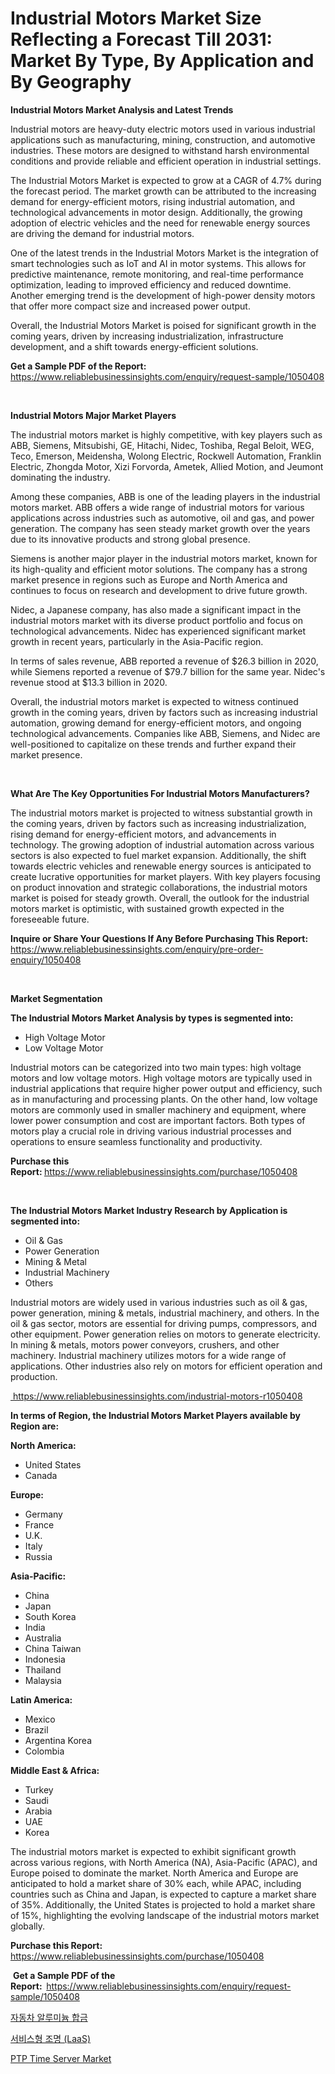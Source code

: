 <p><h1>Industrial Motors Market Size Reflecting a Forecast Till 2031: Market By Type, By Application and By Geography</h1></p><p><strong>Industrial Motors Market Analysis and Latest Trends</strong></p>
<p><p>Industrial motors are heavy-duty electric motors used in various industrial applications such as manufacturing, mining, construction, and automotive industries. These motors are designed to withstand harsh environmental conditions and provide reliable and efficient operation in industrial settings.</p><p>The Industrial Motors Market is expected to grow at a CAGR of 4.7% during the forecast period. The market growth can be attributed to the increasing demand for energy-efficient motors, rising industrial automation, and technological advancements in motor design. Additionally, the growing adoption of electric vehicles and the need for renewable energy sources are driving the demand for industrial motors.</p><p>One of the latest trends in the Industrial Motors Market is the integration of smart technologies such as IoT and AI in motor systems. This allows for predictive maintenance, remote monitoring, and real-time performance optimization, leading to improved efficiency and reduced downtime. Another emerging trend is the development of high-power density motors that offer more compact size and increased power output.</p><p>Overall, the Industrial Motors Market is poised for significant growth in the coming years, driven by increasing industrialization, infrastructure development, and a shift towards energy-efficient solutions.</p></p>
<p><strong>Get a Sample PDF of the Report:&nbsp;</strong> <a href="https://www.reliablebusinessinsights.com/enquiry/request-sample/1050408">https://www.reliablebusinessinsights.com/enquiry/request-sample/1050408</a></p>
<p>&nbsp;</p>
<p><strong>Industrial Motors Major Market Players</strong></p>
<p><p>The industrial motors market is highly competitive, with key players such as ABB, Siemens, Mitsubishi, GE, Hitachi, Nidec, Toshiba, Regal Beloit, WEG, Teco, Emerson, Meidensha, Wolong Electric, Rockwell Automation, Franklin Electric, Zhongda Motor, Xizi Forvorda, Ametek, Allied Motion, and Jeumont dominating the industry.</p><p>Among these companies, ABB is one of the leading players in the industrial motors market. ABB offers a wide range of industrial motors for various applications across industries such as automotive, oil and gas, and power generation. The company has seen steady market growth over the years due to its innovative products and strong global presence.</p><p>Siemens is another major player in the industrial motors market, known for its high-quality and efficient motor solutions. The company has a strong market presence in regions such as Europe and North America and continues to focus on research and development to drive future growth.</p><p>Nidec, a Japanese company, has also made a significant impact in the industrial motors market with its diverse product portfolio and focus on technological advancements. Nidec has experienced significant market growth in recent years, particularly in the Asia-Pacific region.</p><p>In terms of sales revenue, ABB reported a revenue of $26.3 billion in 2020, while Siemens reported a revenue of $79.7 billion for the same year. Nidec's revenue stood at $13.3 billion in 2020.</p><p>Overall, the industrial motors market is expected to witness continued growth in the coming years, driven by factors such as increasing industrial automation, growing demand for energy-efficient motors, and ongoing technological advancements. Companies like ABB, Siemens, and Nidec are well-positioned to capitalize on these trends and further expand their market presence.</p></p>
<p>&nbsp;</p>
<p><strong>What Are The Key Opportunities For Industrial Motors Manufacturers?</strong></p>
<p><p>The industrial motors market is projected to witness substantial growth in the coming years, driven by factors such as increasing industrialization, rising demand for energy-efficient motors, and advancements in technology. The growing adoption of industrial automation across various sectors is also expected to fuel market expansion. Additionally, the shift towards electric vehicles and renewable energy sources is anticipated to create lucrative opportunities for market players. With key players focusing on product innovation and strategic collaborations, the industrial motors market is poised for steady growth. Overall, the outlook for the industrial motors market is optimistic, with sustained growth expected in the foreseeable future.</p></p>
<p><strong>Inquire or Share Your Questions If Any Before Purchasing This Report:</strong> <a href="https://www.reliablebusinessinsights.com/enquiry/pre-order-enquiry/1050408">https://www.reliablebusinessinsights.com/enquiry/pre-order-enquiry/1050408</a></p>
<p>&nbsp;</p>
<p><strong>Market Segmentation</strong></p>
<p><strong>The Industrial Motors Market Analysis by types is segmented into:</strong></p>
<p><ul><li>High Voltage Motor</li><li>Low Voltage Motor</li></ul></p>
<p><p>Industrial motors can be categorized into two main types: high voltage motors and low voltage motors. High voltage motors are typically used in industrial applications that require higher power output and efficiency, such as in manufacturing and processing plants. On the other hand, low voltage motors are commonly used in smaller machinery and equipment, where lower power consumption and cost are important factors. Both types of motors play a crucial role in driving various industrial processes and operations to ensure seamless functionality and productivity.</p></p>
<p><strong>Purchase this Report:&nbsp;</strong><a href="https://www.reliablebusinessinsights.com/purchase/1050408">https://www.reliablebusinessinsights.com/purchase/1050408</a></p>
<p>&nbsp;</p>
<p><strong>The Industrial Motors Market Industry Research by Application is segmented into:</strong></p>
<p><ul><li>Oil & Gas</li><li>Power Generation</li><li>Mining & Metal</li><li>Industrial Machinery</li><li>Others</li></ul></p>
<p><p>Industrial motors are widely used in various industries such as oil & gas, power generation, mining & metals, industrial machinery, and others. In the oil & gas sector, motors are essential for driving pumps, compressors, and other equipment. Power generation relies on motors to generate electricity. In mining & metals, motors power conveyors, crushers, and other machinery. Industrial machinery utilizes motors for a wide range of applications. Other industries also rely on motors for efficient operation and production.</p></p>
<p><a href="https://www.reliablebusinessinsights.com/industrial-motors-r1050408">&nbsp;https://www.reliablebusinessinsights.com/industrial-motors-r1050408</a></p>
<p><strong>In terms of Region, the Industrial Motors Market Players available by Region are:</strong></p>
<p>
    <p> <strong> North America: </strong>
        <ul>
            <li>United States</li>
            <li>Canada</li>
        </ul>
        </p> 
    <p> <strong> Europe: </strong>
        <ul>
            <li>Germany</li>
            <li>France</li>
            <li>U.K.</li>
            <li>Italy</li>
            <li>Russia</li>
        </ul>
        </p> 
    <p> <strong> Asia-Pacific: </strong>
        <ul>
            <li>China</li>
            <li>Japan</li>
            <li>South Korea</li>
            <li>India</li>
            <li>Australia</li>
            <li>China Taiwan</li>
            <li>Indonesia</li>
            <li>Thailand</li>
            <li>Malaysia</li>
        </ul>
        </p> 
    <p> <strong> Latin America: </strong>
        <ul>
            <li>Mexico</li>
            <li>Brazil</li>
            <li>Argentina Korea</li>
            <li>Colombia</li>
        </ul>
        </p> 
    <p> <strong> Middle East & Africa: </strong>
        <ul>
            <li>Turkey</li>
            <li>Saudi</li>
            <li>Arabia</li>
            <li>UAE</li>
            <li>Korea</li>
        </ul>
    </p>
    </p>
<p><p>The industrial motors market is expected to exhibit significant growth across various regions, with North America (NA), Asia-Pacific (APAC), and Europe poised to dominate the market. North America and Europe are anticipated to hold a market share of 30% each, while APAC, including countries such as China and Japan, is expected to capture a market share of 35%. Additionally, the United States is projected to hold a market share of 15%, highlighting the evolving landscape of the industrial motors market globally.</p></p>
<p><strong>Purchase this Report: </strong><a href="https://www.reliablebusinessinsights.com/purchase/1050408">https://www.reliablebusinessinsights.com/purchase/1050408</a></p>
<p>&nbsp;<strong>Get a Sample PDF of the Report:&nbsp;&nbsp;</strong><a href="https://www.reliablebusinessinsights.com/enquiry/request-sample/1050408">https://www.reliablebusinessinsights.com/enquiry/request-sample/1050408</a></p>
<p><strong></strong></p>
<p><p><a href="https://github.com/DavidRobb19/Market-Research-Report-List-1/blob/main/8362154173424.md">자동차 알루미늄 합금</a></p><p><a href="https://github.com/shade463/Market-Research-Report-List-2/blob/main/7956597173423.md">서비스형 조명 (LaaS)</a></p><p><a href="https://issuu.com/reportprime-2/docs/ptp-time-server-market-size-2030.pptx">PTP Time Server Market</a></p></p>